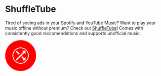<h1>ShuffleTube</h1>
<p>Tired of seeing ads in your Spotify and YouTube Music? Want to play your music offline without premium? Check out <a href="https://shuffletube.github.io/">ShuffleTube</a>! Comes with consistently good reccomendations and supports unofficial music.</p>
<img src="shuffletube.png" alt="ShuffleTube1" width="100">
